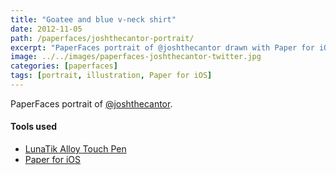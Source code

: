 ```yaml
---
title: "Goatee and blue v-neck shirt"
date: 2012-11-05
path: /paperfaces/joshthecantor-portrait/
excerpt: "PaperFaces portrait of @joshthecantor drawn with Paper for iOS on an iPad."
image: ../../images/paperfaces-joshthecantor-twitter.jpg
categories: [paperfaces]
tags: [portrait, illustration, Paper for iOS]
---
```


PaperFaces portrait of [@joshthecantor](https://twitter.com/joshthecantor).

#### Tools used

- [LunaTik Alloy Touch Pen](https://www.amazon.com/gp/product/B00821TR7G/ref=as_li_ss_tl?ie=UTF8&tag=mademist-20&linkCode=as2&camp=1789&creative=390957&creativeASIN=B00821TR7G)
- [Paper for iOS](https://paper.bywetransfer.com/)
